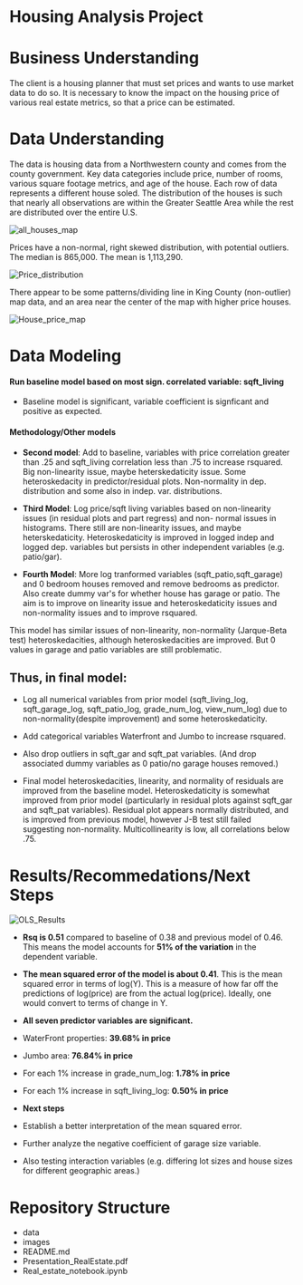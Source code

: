 # **Housing Analysis Project**

# Business Understanding
The client is a housing planner that must set prices and wants to use market data to do so.  It is necessary to know the impact on the housing price of various real estate metrics, so that a price can be estimated. 

# Data Understanding
The data is housing data from a Northwestern county and comes from the county government.  Key data categories include price, number of rooms, various square footage metrics, and age of the house. Each row of data represents a different house soled. The distribution of the houses is such that nearly all observations are within the Greater Seattle Area while the rest are distributed over the entire U.S.


![all_houses_map](./Images/all_houses_map.png)

Prices have a non-normal, right skewed distribution, with potential outliers.  The median is 865,000. The mean is 1,113,290. 

![Price_distribution](./Images/Price_distribution.png) 

There appear to be some patterns/dividing line in King County (non-outlier) map data, and an area near the center of the map with higher price houses.

![House_price_map](./Images/House_price_map.png)
        


# Data Modeling

#### Run baseline model based on most sign. correlated variable: sqft_living

- Baseline model is significant, variable coefficient is signficant and positive as expected.

#### Methodology/Other models

- **Second model**: Add to baseline, variables with price correlation greater than .25 and sqft_living correlation less than .75 to increase rsquared. Big non-linearity issue, maybe heterskedaticity issue. Some heteroskedacity in predictor/residual plots. Non-normality in dep.     distribution and some also in indep. var. distributions.

- **Third Model**: Log price/sqft living variables based on non-linearity issues (in residual plots and part regress) and non- normal issues in histograms. There still are non-linearity issues, and maybe heterskedaticity. Heteroskedaticity is improved in logged indep and logged dep. variables but persists in other independent variables (e.g. patio/gar).

- **Fourth Model**: More log tranformed variables (sqft_patio,sqft_garage) and 0 bedroom houses removed and remove bedrooms as predictor. Also create dummy var's for whether house has garage or patio. The aim is to improve on linearity issue and heteroskedaticity issues and non-normality issues and to improve rsquared.
       
This model has similar issues of non-linearity, non-normality (Jarque-Beta test) heteroskedacities, although heteroskedacities are       improved. But 0 values in garage and patio variables are still problematic.

## Thus, in final model:

- Log all numerical variables from prior model (sqft_living_log, sqft_garage_log, sqft_patio_log, grade_num_log, view_num_log) due to non-normality(despite improvement) and some heteroskedaticity.
- Add categorical variables Waterfront and Jumbo to increase rsquared.
- Also drop outliers in sqft_gar and sqft_pat variables. (And drop associated dummy variables as 0 patio/no garage houses removed.)
        
- Final model heteroskedacities, linearity, and normality of residuals are improved from the baseline model.  Heteroskedaticity is      somewhat improved from prior model (particularly in residual plots against sqft_gar and sqft_pat variables).  Residual plot appears normally distributed, and is improved from previous model, however J-B test still failed suggesting non-normality. Multicollinearity is low, all correlations below .75.
         
# Results/Recommedations/Next Steps

![OLS_Results](./Images/OLS_Results.png)

-  **Rsq is 0.51** compared to baseline of  0.38 and previous model of 0.46. This means the model accounts for **51% of the variation** in the dependent variable.

- **The mean squared error of the model is about 0.41**.  This is the mean squared error in terms of log(Y). This is a measure of how far off the predictions of log(price) are from the actual log(price). Ideally, one would convert to terms of change in Y. 

- **All seven predictor variables are significant.**

- WaterFront properties: **39.68% in price**
- Jumbo area: **76.84% in price**
- For each 1% increase in grade_num_log: **1.78% in price**
- For each 1% increase in sqft_living_log: **0.50% in price**


- **Next steps**
- Establish a better interpretation of the mean squared error.
- Further analyze the negative coefficient of garage size variable.
- Also testing interaction variables (e.g. differing lot sizes and house sizes for different geographic areas.)
    
# Repository Structure



- data
- images
- README.md
- Presentation_RealEstate.pdf
- Real_estate_notebook.ipynb